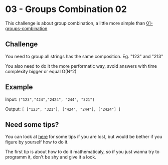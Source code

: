# 03 - Groups Combination 02

This challenge is about group combination, a little more simple than [01-groups-combination](https://github.com/mateusmaaia/mathematical-challenges-for-programmers/tree/master/challenges/01-groups-combination)

## Challenge

You need to group all strings has the same composition. Eg. "123" and "213"

You also need to do it the more performatic way, avoid answers with time complexity bigger or equal O(N^2)

## Example

Input: 
`
["123","424","2424", "244", "321"]
`

Output:
`[
["123", "321"],
["424", "244"],
["2424"]
]`

## Need some tips?

You can look at [here](tips/) for some tips if you are lost, but would be bether if you figure by yourself how to do it.

The first tip is about how to do it mathematicaly, so if you just wanna try to programm it, don't be shy and give it a look.
